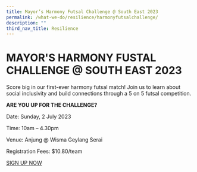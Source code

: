 ```yaml
---
title: Mayor’s Harmony Futsal Challenge @ South East 2023
permalink: /what-we-do/resilience/harmonyfutsalchallenge/
description: ""
third_nav_title: Resilience
---
```

MAYOR'S HARMONY FUSTAL CHALLENGE @ SOUTH EAST 2023
==
Score big in our first-ever harmony futsal match!
Join us to learn about social inclusivity and build connections through a 5 on 5 futsal competition.

**ARE YOU UP FOR THE CHALLENGE?**

Date: Sunday, 2 July 2023

Time: 10am – 4.30pm

Venue: Anjung @ Wisma Geylang Serai

Registration Fees: $10.80/team

[SIGN UP NOW](go.gov.sg/southeastfutsal)
